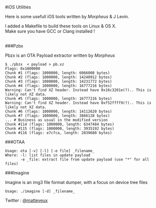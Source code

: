 #iOS Utilities

Here is some usefull iOS tools written by _Morpheus_ & J Levin. <br>

I added a Makefile to build these tools on Linux & OS X. <br>
Make sure you have GCC or Clang installed ! <br>
<br>

###Pzbx

Pbzx is an OTA Payload extractor written by _Morpheus_

```
$ ./pbzx  < payload > pb.xz  
Flags: 0x1000000
Chunk #1 (flags: 1000000, length: 6066008 bytes) 
Chunk #2 (flags: 1000000, length: 14240912 bytes) 
Chunk #3 (flags: 1000000, length: 14231772 bytes) 
Chunk #4 (flags: 1000000, length: 16777216 bytes) 
Warning: Can't find XZ header. Instead have 0x16c3201e(?).. This is likely not XZ data.
Chunk #5 (flags: 1000000, length: 16777216 bytes) 
Warning: Can't find XZ header. Instead have 0xf52ffff9(?).. This is likely not XZ data.
Chunk #6 (flags: 1000000, length: 14112620 bytes) 
Chunk #7 (flags: 1000000, length: 3866128 bytes) 
... # Business as usual in the modified version
Chunk #114 (flags: 1000000, length: 6347484 bytes) 
Chunk #115 (flags: 1000000, length: 3935192 bytes) 
Chunk #116 (flags: e7cfca, length: 2839680 bytes)
```

###OTAA

```
Usage: ota [-v] [-l] [-e file] _filename_
Where: -l: list files in update payload
       -e _file: extract file from update payload (use "*" for all files)
```

###Imagine

Imagine is an img3 file format dumper, with a focus on device tree files

```
Usage: ./imagine [-d] _filename_
```

Twitter : [@matteyeux](https://twitter.com/matteyeux)
